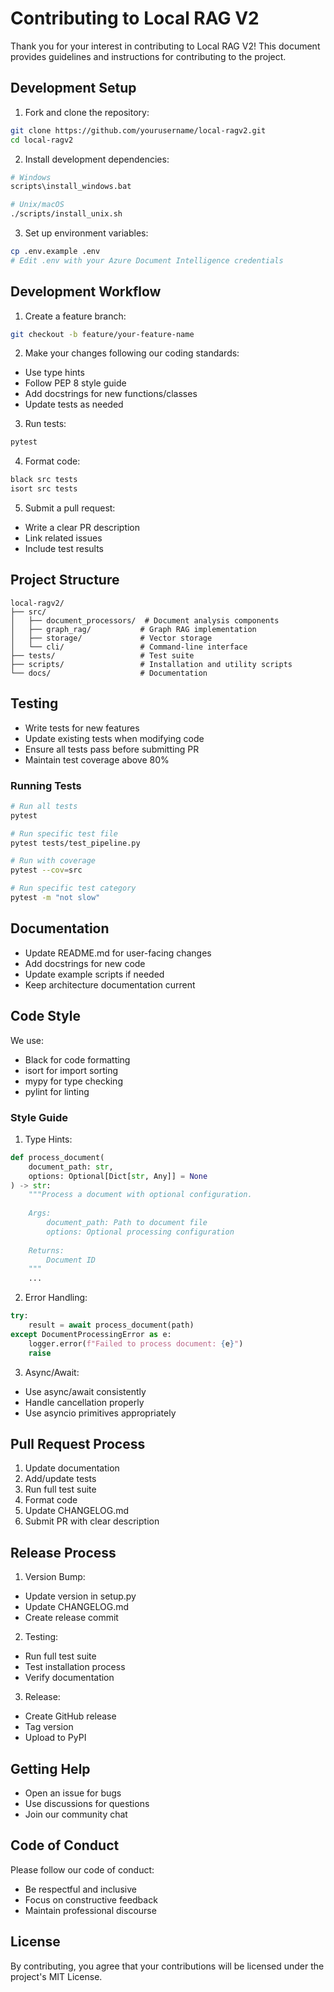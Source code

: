 # Contributing to Local RAG V2

Thank you for your interest in contributing to Local RAG V2! This document provides guidelines and instructions for contributing to the project.

## Development Setup

1. Fork and clone the repository:
```bash
git clone https://github.com/yourusername/local-ragv2.git
cd local-ragv2
```

2. Install development dependencies:
```bash
# Windows
scripts\install_windows.bat

# Unix/macOS
./scripts/install_unix.sh
```

3. Set up environment variables:
```bash
cp .env.example .env
# Edit .env with your Azure Document Intelligence credentials
```

## Development Workflow

1. Create a feature branch:
```bash
git checkout -b feature/your-feature-name
```

2. Make your changes following our coding standards:
- Use type hints
- Follow PEP 8 style guide
- Add docstrings for new functions/classes
- Update tests as needed

3. Run tests:
```bash
pytest
```

4. Format code:
```bash
black src tests
isort src tests
```

5. Submit a pull request:
- Write a clear PR description
- Link related issues
- Include test results

## Project Structure

```
local-ragv2/
├── src/
│   ├── document_processors/  # Document analysis components
│   ├── graph_rag/           # Graph RAG implementation
│   ├── storage/             # Vector storage
│   └── cli/                 # Command-line interface
├── tests/                   # Test suite
├── scripts/                 # Installation and utility scripts
└── docs/                    # Documentation
```

## Testing

- Write tests for new features
- Update existing tests when modifying code
- Ensure all tests pass before submitting PR
- Maintain test coverage above 80%

### Running Tests

```bash
# Run all tests
pytest

# Run specific test file
pytest tests/test_pipeline.py

# Run with coverage
pytest --cov=src

# Run specific test category
pytest -m "not slow"
```

## Documentation

- Update README.md for user-facing changes
- Add docstrings for new code
- Update example scripts if needed
- Keep architecture documentation current

## Code Style

We use:
- Black for code formatting
- isort for import sorting
- mypy for type checking
- pylint for linting

### Style Guide

1. Type Hints:
```python
def process_document(
    document_path: str,
    options: Optional[Dict[str, Any]] = None
) -> str:
    """Process a document with optional configuration.
    
    Args:
        document_path: Path to document file
        options: Optional processing configuration
        
    Returns:
        Document ID
    """
    ...
```

2. Error Handling:
```python
try:
    result = await process_document(path)
except DocumentProcessingError as e:
    logger.error(f"Failed to process document: {e}")
    raise
```

3. Async/Await:
- Use async/await consistently
- Handle cancellation properly
- Use asyncio primitives appropriately

## Pull Request Process

1. Update documentation
2. Add/update tests
3. Run full test suite
4. Format code
5. Update CHANGELOG.md
6. Submit PR with clear description

## Release Process

1. Version Bump:
- Update version in setup.py
- Update CHANGELOG.md
- Create release commit

2. Testing:
- Run full test suite
- Test installation process
- Verify documentation

3. Release:
- Create GitHub release
- Tag version
- Upload to PyPI

## Getting Help

- Open an issue for bugs
- Use discussions for questions
- Join our community chat

## Code of Conduct

Please follow our code of conduct:
- Be respectful and inclusive
- Focus on constructive feedback
- Maintain professional discourse

## License

By contributing, you agree that your contributions will be licensed under the project's MIT License.
